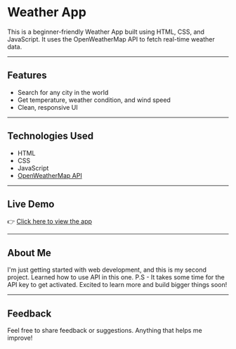 # Weather App

This is a beginner-friendly Weather App built using HTML, CSS, and JavaScript. It uses the OpenWeatherMap API to fetch real-time weather data.

---

## Features

- Search for any city in the world
- Get temperature, weather condition, and wind speed
- Clean, responsive UI

---

## Technologies Used

- HTML
- CSS
- JavaScript
- [OpenWeatherMap API](https://openweathermap.org/api)

---

## Live Demo

👉 [Click here to view the app](https://baibhab-111415231.github.io/Weather-App/)  

---

## About Me

I'm just getting started with web development, and this is my second project.
Learned how to use API in this one.
P.S - It takes some time for the API key to get activated.
Excited to learn more and build bigger things soon!

---

## Feedback

Feel free to share feedback or suggestions. Anything that helps me improve!
